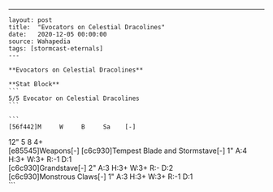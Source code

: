 ---
    layout: post
    title:  "Evocators on Celestial Dracolines"
    date:   2020-12-05 00:00:00
    source: Wahapedia
    tags: [stormcast-eternals]
    ---
    
    **Evocators on Celestial Dracolines**
    
    **Stat Block**
    ```
    5/5 Evocator on Celestial Dracolines
    ```
    
    ```
    [56f442]M     W     B     Sa    [-]
12"   5     8     4+    
[e85545]Weapons[-]
[c6c930]Tempest Blade and Stormstave[-]
1"     A:4    H:3+   W:3+   R:-1   D:1   
[c6c930]Grandstave[-]
2"     A:3    H:3+   W:3+   R:-    D:2   
[c6c930]Monstrous Claws[-]
1"     A:3    H:3+   W:3+   R:-1   D:1   
    ```
    
    
    